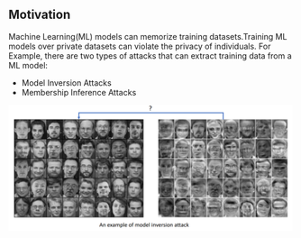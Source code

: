 ## Motivation
Machine Learning(ML) models can memorize training datasets.Training ML models over private datasets can violate the privacy of individuals.
For Example, there are two types of attacks that can extract training data from a ML model:

* Model Inversion Attacks
* Membership Inference Attacks

![My Image](redpic.png)




